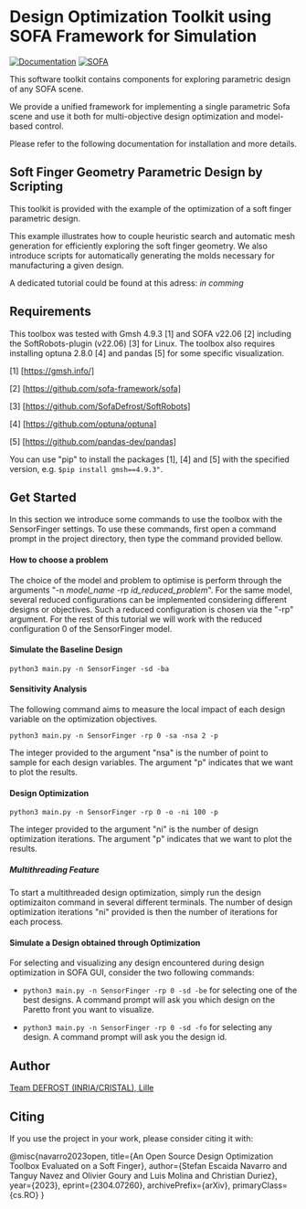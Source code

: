 # Design Optimization Toolkit using SOFA Framework for Simulation
[![Documentation](https://img.shields.io/badge/doc-on_website-blue.svg)](TODO)
[![SOFA](https://img.shields.io/badge/SOFA-on_github-orange.svg)](https://github.com/SofaDefrost/sofa) 

This software toolkit contains components for exploring parametric design of any SOFA scene.

We provide a unified framework for implementing a single parametric Sofa scene and use it both for multi-objective design optimization and model-based control. 

Please refer to the following documentation for installation and more details.

## Soft Finger Geometry Parametric Design by Scripting 
This toolkit is provided with the example of the optimization of a soft finger parametric design.

This example illustrates how to couple heuristic search and automatic mesh generation for efficiently exploring the soft finger geometry. We also introduce scripts for automatically generating the molds necessary for manufacturing a given design.

A dedicated tutorial could be found at this adress: *in comming*

## Requirements
This toolbox was tested with Gmsh 4.9.3 [1] and SOFA v22.06 [2] including the SoftRobots-plugin (v22.06) [3] for Linux. 
The toolbox also requires installing optuna 2.8.0 [4] and pandas [5] for some specific visualization.

[1] [https://gmsh.info/]

[2] [https://github.com/sofa-framework/sofa]

[3] [https://github.com/SofaDefrost/SoftRobots]

[4] [https://github.com/optuna/optuna] 

[5] [https://github.com/pandas-dev/pandas]

You can use "pip" to install the packages [1], [4] and [5] with the specified version, e.g. ```$pip install gmsh==4.9.3"```.

## Get Started

In this section we introduce some commands to use the toolbox with the SensorFinger settings. To use these commands, first open a command prompt in the project directory, then type the command provided bellow.

#### How to choose a problem
The choice of the model and problem to optimise is perform through the arguments "-n *model_name* -rp *id_reduced_problem*". For the same model, several reduced configurations can be implemented considering different designs or objectives. Such a reduced configuration is chosen via the "-rp" argument. For the rest of this tutorial we will work with the reduced configuration 0 of the SensorFinger model.

#### Simulate the Baseline Design

```python3 main.py -n SensorFinger -sd -ba```

#### Sensitivity Analysis 
The following command aims to measure the local impact of each design variable on the optimization objectives.

```python3 main.py -n SensorFinger -rp 0 -sa -nsa 2 -p```

The integer provided to the argument "nsa" is the number of point to sample for each design variables. 
The argument "p" indicates that we want to plot the results.

#### Design Optimization

```python3 main.py -n SensorFinger -rp 0 -o -ni 100 -p```

The integer provided to the argument "ni" is the number of design optimization iterations.
The argument "p" indicates that we want to plot the results.

##### Multithreading Feature
To start a multithreaded design optimization, simply run the design optimizaiton command in several different terminals. 
The number of design optimization iterations "ni" provided is then the number of iterations for each process.

#### Simulate a Design obtained through Optimization
For selecting and visualizing any design encountered during design optimization in SOFA GUI, consider the two following commands: 
* ```python3 main.py -n SensorFinger -rp 0 -sd -be``` for selecting one of the best designs. A command prompt will ask you which design on the Paretto front you want to visualize. 

* ```python3 main.py -n SensorFinger -rp 0 -sd -fo``` for selecting any design. A command prompt will ask you the design id.


## Author
[Team DEFROST (INRIA/CRISTAL), Lille](https://team.inria.fr/defrost/)

## Citing
If you use the project in your work, please consider citing it with:

@misc{navarro2023open,
      title={An Open Source Design Optimization Toolbox Evaluated on a Soft Finger}, 
      author={Stefan Escaida Navarro and Tanguy Navez and Olivier Goury and Luis Molina and Christian Duriez},
      year={2023},
      eprint={2304.07260},
      archivePrefix={arXiv},
      primaryClass={cs.RO}
}
